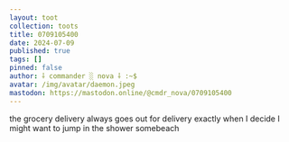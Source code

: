 ```yaml
---
layout: toot
collection: toots
title: 0709105400
date: 2024-07-09
published: true
tags: []
pinned: false
author: ⸸ commander ░ nova ⸸ :~$
avatar: /img/avatar/daemon.jpeg
mastodon: https://mastodon.online/@cmdr_nova/0709105400
---
```


the grocery delivery always goes out for delivery exactly when I decide I might want to jump in the shower somebeach

